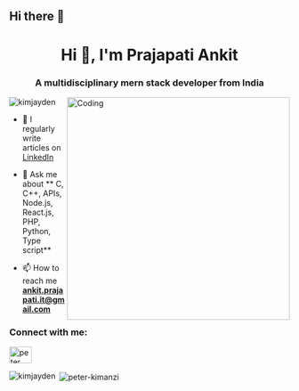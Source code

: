 ## Hi there 👋

<h1 align="center">Hi 👋, I'm Prajapati Ankit </h1>
<h3 align="center">A multidisciplinary mern stack developer from India</h3>
<img align="right" alt="Coding" width="400" src="https://miro.medium.com/max/680/0*7Q3yvSIv_t0ioJ-Z.gif"/>

<p align="left"> <img src="https://komarev.com/ghpvc/?username=kimjayden&label=Profile%20views&color=0e75b6&style=flat" alt="kimjayden" /> </p>

- 📝 I regularly write articles on [LinkedIn](www.linkedin.com/in/ankit-prajapati-67a784250)

- 💬 Ask me about ** C, C++, APIs, Node.js,  React.js, PHP, Python, Type script**

- 📫 How to reach me **ankit.prajapati.it@gmail.com**


<h3 align="left">Connect with me:</h3>
<p align="left">

<a href="www.linkedin.com/in/ankit-prajapati-67a784250" target="blank"><img align="center" src="https://raw.githubusercontent.com/rahuldkjain/github-profile-readme-generator/master/src/images/icons/Social/linked-in-alt.svg" alt="peter kimanzi" height="30" width="40" /></a>
</p>


<p><img align="left" src="https://github-readme-stats.vercel.app/api/top-langs?username=Prajapati-ankit-it&show_icons=true&locale=en&layout=compact" alt="kimjayden" /></p>

<p>&nbsp;<img align="center" src="https://github-readme-stats.vercel.app/api?username=Prajapati-ankit-it&show_icons=true&locale=en" alt="peter-kimanzi" /></p>

<!--
**Prajapati-ankit-it/Prajapati-ankit-it** is a ✨ _special_ ✨ repository because its `README.md` (this file) appears on your GitHub profile.

Here are some ideas to get you started:

- 🔭 I’m currently working on ...
- 🌱 I’m currently learning ...
- 👯 I’m looking to collaborate on ...
- 🤔 I’m looking for help with ...
- 💬 Ask me about ...
- 📫 How to reach me: ...
- 😄 Pronouns: ...
- ⚡ Fun fact: ...
-->
